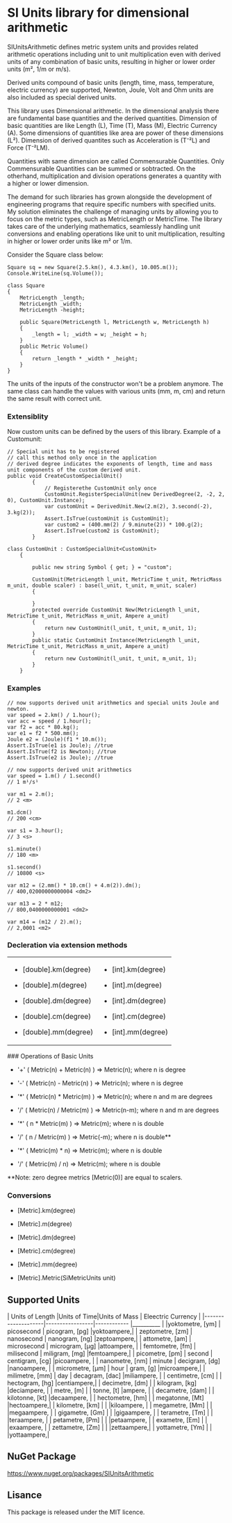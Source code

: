 # SI Units library for dimensional arithmetic

SIUnitsArithmetic defines metric system units and provides related arithmetic operations including unit to unit multiplication
even with derived units of any combination of basic units, resulting in higher or lower order units (m², 1/m or m/s).

Derived units compound of basic units (length, time, mass, temperature, electric currency) are supported, 
Newton, Joule, Volt and Ohm units are also included as special derived units.

This library uses Dimensional arithmetic. In the dimensional analysis there are fundamental base quantities and the derived quantities.
Dimension of basic quantities are like Length (L), Time (T), Mass (M), Electric Currency (A). Some dimensions of quantities like area are power of these dimensions (L²).
Dimension of derived quantites such as Acceleration is (T⁻²L) and Force (T⁻²LM).

Quantities with same dimension are called Commensurable Quantities.
Only Commensurable Quantities can be summed or sobtracted. On the otherhand, multiplication and division operations generates a quantity with a higher or lower dimension.

The demand for such libraries has grown alongside the development 
of engineering programs that require specific numbers with 
specified units. My solution eliminates the challenge of 
managing units by allowing you to focus on the metric types, 
such as MetricLength or MetricTime. The library takes care of 
the underlying mathematics, seamlessly handling unit conversions 
and enabling operations like unit to unit multiplication, 
resulting in higher or lower order units like m² or 1/m.

Consider the Square class below:

```
Square sq = new Square(2.5.km(), 4.3.km(), 10.005.m());
Console.WriteLine(sq.Volume());

class Square
{
    MetricLength _length;
    MetricLength _width;
    MetricLength -height;

    public Square(MetricLength l, MetricLength w, MetricLength h)
    {
        _length = l; _width = w; _height = h;
    }
    public Metric Volume()
    {
        return _length * _width * _height;
    }
}
```

The units of the inputs of the constructor won't be a problem anymore.
The same class can handle the values with various units (mm, m, cm) and return the same result with correct unit.


### Extensiblity

Now custom units can be defined by the users of this library. Example of a Customunit:

```
// Special unit has to be registered
// call this method only once in the application
// derived degree indicates the exponents of length, time and mass unit components of the custom derived unit.
public void CreateCustomSpecialUnit()
        {
            // Registerethe CustomUnit only once
            CustomUnit.RegisterSpecialUnit(new DerivedDegree(2, -2, 2, 0), CustomUnit.Instance);
            var customUnit = DerivedUnit.New(2.m(2), 3.second(-2), 3.kg(2));
            Assert.IsTrue(customUnit is CustomUnit);
            var custom2 = (400.mm(2) / 9.minute(2)) * 100.g(2);
            Assert.IsTrue(custom2 is CustomUnit);
        }

class CustomUnit : CustomSpecialUnit<CustomUnit>
    {

        public new string Symbol { get; } = "custom";

        CustomUnit(MetricLength l_unit, MetricTime t_unit, MetricMass m_unit, double scaler) : base(l_unit, t_unit, m_unit, scaler)
        {

        }
        protected override CustomUnit New(MetricLength l_unit, MetricTime t_unit, MetricMass m_unit, Ampere a_unit)
        {
            return new CustomUnit(l_unit, t_unit, m_unit, 1);
        }
        public static CustomUnit Instance(MetricLength l_unit, MetricTime t_unit, MetricMass m_unit, Ampere a_unit)
        {
            return new CustomUnit(l_unit, t_unit, m_unit, 1);
        }
    }
```

### **Examples**

```
// now supports derived unit arithmetics and special units Joule and newton.
var speed = 2.km() / 1.hour();
var acc = speed / 1.hour();
var f2 = acc * 80.kg();
var e1 = f2 * 500.mm();
Joule e2 = (Joule)(f1 * 10.m());
Assert.IsTrue(e1 is Joule); //true
Assert.IsTrue(f2 is Newton); //true
Assert.IsTrue(e2 is Joule); //true

// now supports derived unit arithmetics
var speed = 1.m() / 1.second()
// 1 m¹/s¹

var m1 = 2.m();
// 2 <m>

m1.dcm()
// 200 <cm>

var s1 = 3.hour();
// 3 <s>

s1.minute()
// 180 <m>

s1.second()
// 10800 <s>

var m12 = (2.mm() * 10.cm() + 4.m(2)).dm();
// 400,02000000000004 <dm2>

var m13 = 2 * m12;
// 800,0400000000001 <dm2>

var m14 = (m12 / 2).m();
// 2,0001 <m2>

```

### **Decleration via extension methods**

<table>
  <tr>
    <td>
      
- [double].km(degree)

- [double].m(degree)

- [double].dm(degree)

- [double].cm(degree)

- [double].mm(degree)
</td>
<td>
  
- [int].km(degree)

- [int].m(degree)

- [int].dm(degree)

- [int].cm(degree)

- [int].mm(degree)
</td>
</tr>
</table>
### Operations of Basic Units

- '+' ( Metric(n) + Metric(n) ) => Metric(n); where n is degree

- '-' ( Metric(n) - Metric(n) ) => Metric(n); where n is degree

- '*'  ( Metric(n) * Metric(m) ) => Metric(n); where n and m are degrees

- '/'  ( Metric(n) / Metric(m) ) => Metric(n-m); where n and m are degrees

- '*'  ( n *  Metric(m) ) => Metric(m);  where n is double 

- '/'  ( n / Metric(m) ) => Metric(-m); where n is double**

- '*'  ( Metric(m) * n) => Metric(m);  where n is double

- '/'  ( Metric(m)  / n) => Metric(m); where n is double

**Note: zero degree metrics [Metric(0)] are equal to scalers.

### Conversions

- [Metric].km(degree)

- [Metric].m(degree)

- [Metric].dm(degree)

- [Metric].cm(degree)

- [Metric].mm(degree)

- [Metric].Metric(SiMetricUnits unit)

  
## Supported Units

| Units of Length |Units of Time|Units of Mass           | Eleectric Currency |
|--------------------|-----------------|------------     |__________  |
|yoktometre, [ym]   | picosecond       | picogram, [pg]  |yoktoampere,|
| zeptometre, [zm]  | nanosecond       | nanogram, [ng]  |zeptoampere,|
| attometre, [am]   | microsecond      | microgram, [µg] |attoampere, |
| femtometre, [fm]  | milisecond       | miligram, [mg]  |femtoampere,|
| picometre, [pm]   | second           | centigram, [cg] |picoampere, |
| nanometre, [nm]   | minute           | decigram, [dg]  |nanoampere, |
| micrometre, [µm]  | hour             | gram, [g]       |microampere,|
| milimetre, [mm]   | day              | decagram, [dac] |miliampere, |
| centimetre, [cm]  |                  | hectogram, [hg] |centiampere,|
| decimetre, [dm]   |                  | kilogram, [kg]  |deciampere, |
| metre, [m]        |                  | tonne, [t]      |ampere,     |
| decametre, [dam]  |                  | kilotonne, [kt] |decaampere, |
| hectometre, [hm]  |                  | megatonne, [Mt] |hectoampere,|
| kilometre, [km]   |                  |                 |kiloampere, |
| megametre, [Mm]   |                  |                 |megaampere, |
| gigametre, [Gm]   |                  |                 |gigaampere, |
| terametre, [Tm]   |                  |                 |teraampere, |
| petametre, [Pm]   |                  |                 |petaampere, |
| exametre, [Em]    |                  |                 |exaampere,  |
| zettametre, [Zm]  |                  |                 |zettaampere,|
| yottametre, [Ym]  |                  |                 |yottaampere,|


## NuGet Package

https://www.nuget.org/packages/SIUnitsArithmetic

## Lisance

This package is released under the MIT licence.
